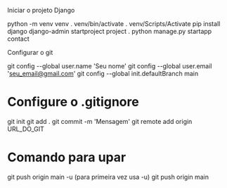 
Iniciar o projeto Django

python -m venv venv
. venv/bin/activate
. venv/Scripts/Activate
pip install django
django-admin startproject project .
python manage.py startapp contact



Configurar o git

git config --global user.name 'Seu nome'
git config --global user.email 'seu_email@gmail.com'
git config --global init.defaultBranch main
# Configure o .gitignore
git init
git add .
git commit -m 'Mensagem'
git remote add origin URL_DO_GIT

# Comando para upar
git push origin main -u (para primeira vez usa -u)
git push origin main